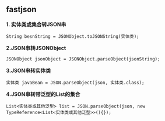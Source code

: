 ## fastjson

**1. 实体类或集合转JSON串**

```
String besnString = JSONObject.toJSONString(实体类);
```

**2.JSON串转JSONObject**

```
JSONObject jsonObject = JSONObject.parseObject(jsonString);
```

**3.JSON串转实体类**

```
实体类 javaBean = JSON.parseObject(json, 实体类.class);
```

**4.JSON串转带泛型的List的集合**

```
List<实体类或其他泛型> list = JSON.parseObject(json, new TypeReference<List<实体类或其他泛型>>(){});
```

